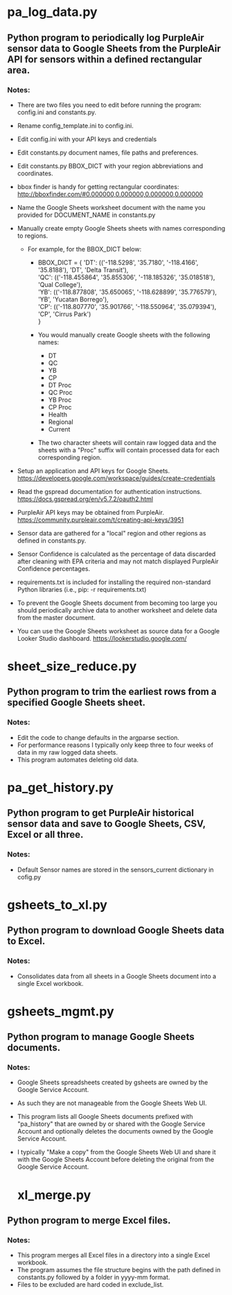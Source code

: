 # pa_log_data.py
 
## Python program to periodically log PurpleAir sensor data to Google Sheets from the PurpleAir API for sensors within a defined rectangular area.

### Notes:
 
- There are two files you need to edit before running the program: config.ini and constants.py.
- Rename config_template.ini to config.ini.
- Edit config.ini with your API keys and credentials
- Edit constants.py document names, file paths and preferences.
- Edit constants.py BBOX_DICT with your region abbreviations and coordinates. 
- bbox finder is handy for getting rectangular coordinates: http://bboxfinder.com/#0.000000,0.000000,0.000000,0.000000 
- Name the Google Sheets worksheet document with the name you provided for DOCUMENT_NAME in constants.py 
- Manually create empty Google Sheets sheets with names corresponding to regions.
  - For example, for the BBOX_DICT below:
    - BBOX_DICT = {
        'DT': (('-118.5298', '35.7180', '-118.4166', '35.8188'), 'DT', 'Delta Transit'),  
        'QC': (('-118.455864', '35.855306', '-118.185326', '35.018518'), 'Qual College'),  
        'YB': (('-118.877808', '35.650065', '-118.628899', '35.776579'), 'YB', 'Yucatan Borrego'),  
        'CP': (('-118.807770', '35.901766', '-118.550964', '35.079394'), 'CP', 'Cirrus Park')  
        }
    - You would manually create Google sheets with the following names:
        - DT
        - QC
        - YB
        - CP
        - DT Proc
        - QC Proc
        - YB Proc
        - CP Proc
        - Health
        - Regional
        - Current
 
    - The two character sheets will contain raw logged data and the sheets with a "Proc" suffix will contain processed data for each corresponding region.

- Setup an application and API keys for Google Sheets. https://developers.google.com/workspace/guides/create-credentials 
- Read the gspread documentation for authentication instructions. https://docs.gspread.org/en/v5.7.2/oauth2.html 
- PurpleAir API keys may be obtained from PurpleAir. https://community.purpleair.com/t/creating-api-keys/3951 
- Sensor data are gathered for a "local" region and other regions as defined in constants.py.
- Sensor Confidence is calculated as the percentage of data discarded after cleaning with EPA criteria and may not match displayed PurpleAir Confidence percentages.
- requirements.txt is included for installing the required non-standard Python libraries (i.e., pip: -r requirements.txt)
- To prevent the Google Sheets document from becoming too large you should periodically archive data to another worksheet and delete data from the master document.
- You can use the Google Sheets worksheet as source data for a Google Looker Studio dashboard. https://lookerstudio.google.com/ 
  
  
 
# sheet_size_reduce.py  

## Python program to trim the earliest rows from a specified Google Sheets sheet.  

### Notes:  

- Edit the code to change defaults in the argparse section.
- For performance reasons I typically only keep three to four weeks of data in my raw logged data sheets.
- This program automates deleting old data.
  
  
# pa_get_history.py
  
## Python program to get PurpleAir historical sensor data and save to Google Sheets, CSV, Excel or all three.
  
### Notes:
  
- Default Sensor names are stored in the sensors_current dictionary in cofig.py  
  
    
# gsheets_to_xl.py  
  
## Python program to download Google Sheets data to Excel.  
  
### Notes:  
  
- Consolidates data from all sheets in a Google Sheets document into a single Excel workbook.  
  

# gsheets_mgmt.py  
  
## Python program to manage Google Sheets documents.  
  
### Notes:  
  
- Google Sheets spreadsheets created by gsheets are owned by the Google Service Account.
- As such they are not manageable from the Google Sheets Web UI.
- This program lists all Google Sheets documents prefixed with "pa_history" that are owned by or shared with the Google Service Account and optionally deletes the documents owned by the Google Service Account.
- I typically "Make a copy" from the Google Sheets Web UI and share it with the Google Sheets Account before deleting the original from the Google Service Account.
  
  
  # xl_merge.py  
    
## Python program to merge Excel files.  
  
### Notes:  
  
- This program merges all Excel files in a directory into a single Excel workbook.
- The program assumes the file structure begins with the path defined in constants.py followed by a folder in yyyy-mm format.
- Files to be excluded are hard coded in exclude_list.